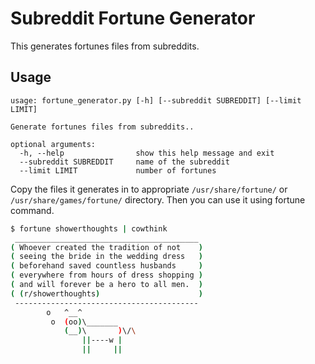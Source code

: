 # Subreddit Fortune Generator

This generates fortunes files from subreddits.

## Usage

```
usage: fortune_generator.py [-h] [--subreddit SUBREDDIT] [--limit LIMIT]

Generate fortunes files from subreddits..

optional arguments:
  -h, --help                show this help message and exit
  --subreddit SUBREDDIT     name of the subreddit
  --limit LIMIT             number of fortunes
```


Copy the files it generates in to appropriate `/usr/share/fortune/` or `/usr/share/games/fortune/` directory.
Then you can use it using fortune command.

```bash
$ fortune showerthoughts | cowthink         
 _________________________________________ 
( Whoever created the tradition of not    )
( seeing the bride in the wedding dress   )
( beforehand saved countless husbands     )
( everywhere from hours of dress shopping )
( and will forever be a hero to all men.  )
( (r/showerthoughts)                      )
 ----------------------------------------- 
        o   ^__^
         o  (oo)\_______
            (__)\       )\/\
                ||----w |
                ||     ||

```